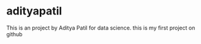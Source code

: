 # adityapatil
This is an project by Aditya Patil for data science.
this is my first project on github
